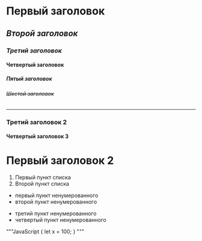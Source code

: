# Первый заголовок
## *Второй заголовок*
### _Третий заголовок_
#### **Четвертый заголовок**
##### __*Пятый* заголовок__
###### ~~Шестой заголовок~~
---
### Третий заголовок 2
#### Четвертый заголовок 3
# Первый заголовок 2

1. Первый пункт списка
2. Второй пункт списка

* первый пункт ненумерованного
* второй пункт ненумерованного
- третий пункт ненумерованного
- четвертый пункт ненумерованного

"""JavaScript
{
let x = 100;
}
"""